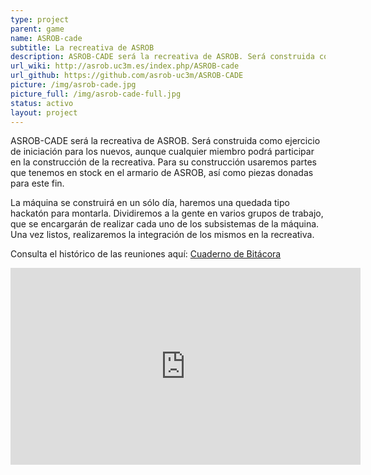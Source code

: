 ```yaml
---
type: project
parent: game
name: ASROB-cade
subtitle: La recreativa de ASROB
description: ASROB-CADE será la recreativa de ASROB. Será construida como ejercicio de iniciación para los nuevos, aunque cualquier miembro podrá participar en la construcción de la recreativa. Para su construcción usaremos partes que tenemos en stock en el armario de ASROB, así como piezas donadas para este fin.
url_wiki: http://asrob.uc3m.es/index.php/ASROB-cade
url_github: https://github.com/asrob-uc3m/ASROB-CADE
picture: /img/asrob-cade.jpg
picture_full: /img/asrob-cade-full.jpg
status: activo
layout: project
---
```


ASROB-CADE será la recreativa de ASROB. Será construida como ejercicio de iniciación para los nuevos, aunque cualquier miembro podrá participar en la construcción de la recreativa. Para su construcción usaremos partes que tenemos en stock en el armario de ASROB, así como piezas donadas para este fin.

La máquina se construirá en un sólo día, haremos una quedada tipo hackatón para montarla. Dividiremos a la gente en varios grupos de trabajo, que se encargarán de realizar cada uno de los subsistemas de la máquina. Una vez listos, realizaremos la integración de los mismos en la recreativa.

Consulta el histórico de las reuniones aquí: [Cuaderno de Bitácora](http://asrob.uc3m.es/index.php/ASROB-cade)

<iframe width="560" height="315" src="https://www.youtube.com/embed/kLzIO5EKpro?rel=0" frameborder="0" allowfullscreen></iframe>
